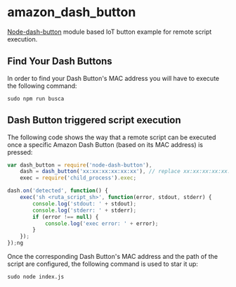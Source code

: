 # amazon_dash_button
[Node-dash-button](https://www.npmjs.com/package/node-dash-button) module based IoT button example for remote script execution.

## Find Your Dash Buttons
In order to find your Dash Button's MAC address you will have to execute the following command:

```
sudo npm run busca
```

## Dash Button triggered script execution
The following code shows the way that a remote script can be executed once a specific Amazon Dash Button (based on its MAC address) is pressed:

```javascript
var dash_button = require('node-dash-button'),
    dash = dash_button('xx:xx:xx:xx:xx:xx'), // replace xx:xx:xx:xx:xx:xx with your Dash Button's one
    exec = require('child_process').exec;

dash.on('detected', function() {
    exec('sh <ruta_script_sh>', function(error, stdout, stderr) {
        console.log('stdout: ' + stdout);
        console.log('stderr: ' + stderr);
        if (error !== null) {
            console.log('exec error: ' + error);
        }
    });
});ng 
```

Once the corresponding Dash Button's MAC address and the path of the script are configured, the following command is used to star it up:

```
sudo node index.js
```
